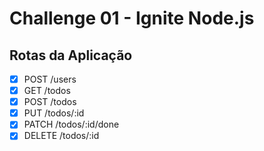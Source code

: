 # Challenge 01 - Ignite Node.js

## Rotas da Aplicação

- [x] POST /users
- [x] GET /todos
- [x] POST /todos
- [x] PUT /todos/:id
- [x] PATCH /todos/:id/done
- [x] DELETE /todos/:id

